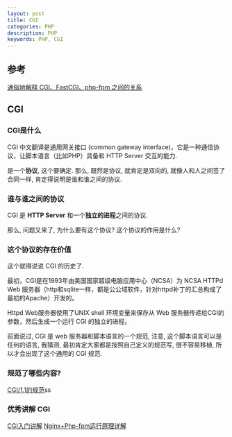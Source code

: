 ```yaml
---
layout: post
title: CGI
categories: PHP
description: PHP
keywords: PHP, CGI
---
```


## 参考
[通俗地解释 CGI、FastCGI、php-fpm 之间的关系](https://www.zhihu.com/question/30672017)

## CGI

### CGI是什么
CGI 中文翻译是通用网关接口 (common gateway interface)，它是一种通信协议，让脚本语言（比如PHP）具备和 HTTP Server 交互的能力.

是一个**协议**, 这个要确定. 那么, 既然是协议, 就肯定是双向的, 就像人和人之间签了合同一样, 肯定得说明是谁和谁之间的协议.

### 谁与谁之间的协议

CGI 是 **HTTP Server** 和一个**独立的进程**之间的协议.

那么, 问题又来了, 为什么要有这个协议? 这个协议的作用是什么?

### 这个协议的存在价值

这个就得说说 CGI 的历史了.

最初，CGI是在1993年由美国国家超级电脑应用中心（NCSA）为 NCSA HTTPd Web 服务器（http和sqlite一样，都是公公域软件，针对httpd补丁的汇总构成了最初的Apache）开发的。

Httpd Web服务器使用了UNIX shell 环境变量来保存从 Web 服务器传递给CGI的参数，然后生成一个运行 CGI 的独立的进程。

前面说过, CGI 是 web 服务器和脚本语言的一个规范, 注意, 这个脚本语言可以是任何的语言, 我猜测, 最初肯定大家都是按照自己定义的规范写, 很不容易移植, 所以才会出现了这个通用的 CGI 规范.

### 规范了哪些内容?

[CGI/1.1的规范](http://blog.csdn.net/sunlylorn/article/details/6128430)ss

### 优秀讲解 CGI

[CGI入门讲解](CGI入门讲解)
[Nginx+Php-fpm运行原理详解](https://segmentfault.com/a/1190000007322358)








